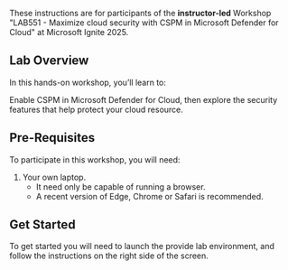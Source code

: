 

These instructions are for participants of the **instructor-led** Workshop "LAB551 - Maximize cloud security with CSPM in Microsoft Defender for Cloud" at Microsoft Ignite 2025.

## Lab Overview

In this hands-on workshop, you’ll learn to:

Enable CSPM in Microsoft Defender for Cloud, then explore the security features that help protect your cloud resource.

## Pre-Requisites

To participate in this workshop, you will need:

1. Your own laptop.
   * It need only be capable of running a browser.
   * A recent version of Edge, Chrome or Safari is recommended.

## Get Started

To get started you will need to launch the provide lab environment, and follow the instructions on the right side of the screen.
